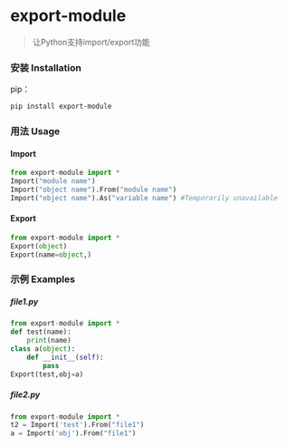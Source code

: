 # export-module

> 让Python支持import/export功能

### 安装 Installation

pip：

```bash
pip install export-module
```

### 用法 Usage

#### Import

```python
from export-module import *
Import("module name")
Import("object name").From("module name")
Import("object name").As("variable name") #Temporarily unavailable
```

#### Export

```python
from export-module import *
Export(object)
Export(name=object,)
```

### 示例 Examples

##### file1.py

```python
from export-module import *
def test(name):
    print(name)
class a(object):
    def __init__(self):
        pass
Export(test,obj=a)
```

##### file2.py

```python
from export-module import *
t2 = Import('test').From("file1")
a = Import('obj').From("file1")
```

